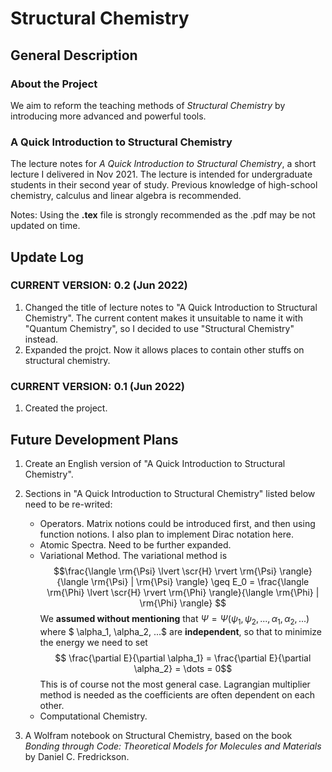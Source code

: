 # Structural Chemistry

## General Description

### About the Project

We aim to reform the teaching methods of *Structural Chemistry*  by introducing more advanced and powerful tools.

### A Quick Introduction to Structural Chemistry

The lecture notes for *A Quick Introduction to Structural Chemistry*, a short lecture I delivered in Nov 2021.
The lecture is intended for undergraduate students in their second year of study. Previous knowledge of high-school chemistry, calculus and linear algebra is recommended.

Notes: Using the **.tex** file is strongly recommended as the .pdf may be not updated on time.  

## Update Log

### CURRENT VERSION: 0.2 (Jun 2022)

1. Changed the title of lecture notes to "A Quick Introduction to Structural Chemistry".  The current content makes it unsuitable to name it with "Quantum Chemistry", so I decided to use "Structural Chemistry" instead.
2. Expanded the projct. Now it allows places to contain other stuffs on structural chemistry.

### CURRENT VERSION: 0.1 (Jun 2022)

1. Created the project.

## Future Development Plans

1. Create an English version of "A Quick Introduction to Structural Chemistry". 
2. Sections in "A Quick Introduction to Structural Chemistry" listed below need to be re-writed:  
   
   - Operators. Matrix notions could be introduced first, and then using function notions. I also plan to implement Dirac notation here.
   - Atomic Spectra. Need to be further expanded.
   - Variational Method. The variational method is
   $$\frac{\langle \rm{\Psi} \lvert \scr{H} \rvert \rm{\Psi} \rangle}{\langle \rm{\Psi} | \rm{\Psi} \rangle} \geq E_0 = \frac{\langle \rm{\Phi} \lvert \scr{H} \rvert \rm{\Phi} \rangle}{\langle \rm{\Phi} | \rm{\Phi} \rangle} $$ 
   We **assumed without mentioning** that  $\Psi = \Psi(\psi_1,\psi_2, ... , \alpha_1, \alpha_2, ... )$
   where $ \alpha_1, \alpha_2, ...$ are **independent**, so that to minimize the energy we need to set
   $$ \frac{\partial E}{\partial \alpha_1} = \frac{\partial E}{\partial \alpha_2} = \dots = 0$$
   This is of course not the most general case. Lagrangian multiplier method is needed as the coefficients are often dependent on each other.
   - Computational Chemistry.
   
3. A Wolfram notebook on Structural Chemistry, based on the book *Bonding through Code: Theoretical Models for Molecules and Materials* by Daniel C. Fredrickson.
